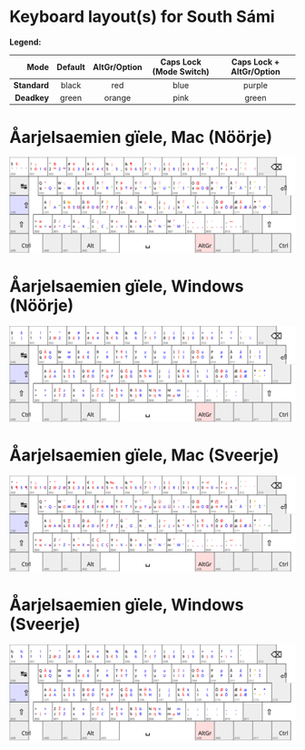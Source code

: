 # Keyboard layout(s) for South Sámi

**Legend:**

| Mode       | Default | AltGr/Option | Caps Lock (Mode Switch) | Caps Lock + AltGr/Option |
| ----------:|:-------:|:------------:|:-----------------------:|:------------------------:|
|**Standard**| black   | red          | blue                    | purple                   |
|**Deadkey** | green   | orange       | pink                    | green                    |


# Åarjelsaemien gïele, Mac (Nöörje)

![](sma_NO-mac.svg)

# Åarjelsaemien gïele, Windows (Nöörje)

![](sma_NO-windows.svg)

# Åarjelsaemien gïele, Mac (Sveerje)

![](sma_SE-mac.svg)

# Åarjelsaemien gïele, Windows (Sveerje)

![](sma_SE-windows.svg)
